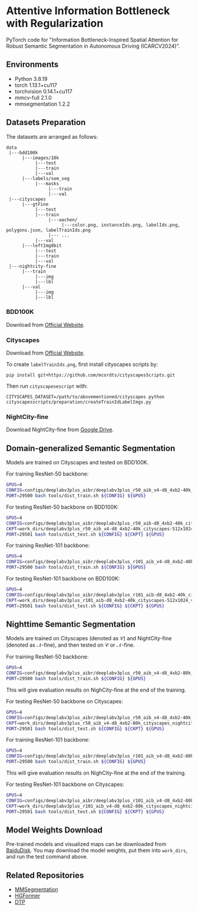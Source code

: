 # Attentive Information Bottleneck with Regularization

PyTorch code for "Information Bottleneck-Inspired Spatial Attention for Robust Semantic Segmentation in Autonomous Driving (ICARCV2024)".

## Environments
- Python 3.8.19
- torch 1.13.1+cu117
- torchvision 0.14.1+cu117
- mmcv-full 2.1.0
- mmsegmentation 1.2.2


## Datasets Preparation

The datasets are arranged as follows:
```
data
 |---bdd100k
      |---images/10k
           |---test
           |---train
           |---val
      |---labels/sem_seg
           |---masks
                |---train
                |---val
 |---cityscapes
      |---gtFine
           |---test
           |---train
                |---aachen/
                     |---color.png, instanceIds.png, labelIds.png, polygons.json, labelTrainIds.png
                |--- ...
           |---val
      |---leftImg8bit
           |---test
           |---train
           |---val
 |---nightcity-fine      
      |---train
           |---img
           |---lbl
      |---val
           |---img
           |---lbl
```

### BDD100K
Download from [Official Website](https://www.mapillary.com/dataset/vistas).

### Cityscapes
Download from [Official Website](https://www.cityscapes-dataset.com/downloads/).

To create `labelTrainIds.png`, first install cityscapes scripts by:
```
pip install git+https://github.com/mcordts/cityscapesScripts.git
```

Then run `cityscapesescript` with:
```
CITYSCAPES_DATASET=/path/to/abovementioned/cityscapes python cityscapesscripts/preparation/createTrainIdLabelImgs.py
```

### NightCity-fine
Download NightCity-fine from [Google Drive](https://drive.google.com/file/d/1Ilj99NMAmkZIPQcVOd6cJebnKXjJ-Sit/view?usp=drive_link). 



## Domain-generalized Semantic Segmentation

Models are trained on Cityscapes and tested on BDD100K.

For training ResNet-50 backbone:
```Bash
GPUS=4
CONFIG=configs/deeplabv3plus_aibr/deeplabv3plus_r50_aib_v4-d8_4xb2-40k_cityscapes-512x1024_vabeta0.0001.py
PORT=29500 bash tools/dist_train.sh ${CONFIG} ${GPUS}
```

For testing ResNet-50 backbone on BDD100K: 
```Bash
GPUS=4
CONFIG=configs/deeplabv3plus_aibr/deeplabv3plus_r50_aib-d8_4xb2-40k_cityscapes_bdd100k-512x1024.py
CKPT=work_dirs/deeplabv3plus_r50_aib_v4-d8_4xb2-40k_cityscapes-512x1024_vabeta0.0001/iter_40000.pth
PORT=29501 bash tools/dist_test.sh ${CONFIG} ${CKPT} ${GPUS}
```

For training ResNet-101 backbone:
```Bash
GPUS=4
CONFIG=configs/deeplabv3plus_aibr/deeplabv3plus_r101_aib_v4-d8_4xb2-40k_cityscapes-512x1024.py
PORT=29500 bash tools/dist_train.sh ${CONFIG} ${GPUS}
```

For testing ResNet-101 backbone on BDD100K: 
```Bash
GPUS=4
CONFIG=configs/deeplabv3plus_aibr/deeplabv3plus_r101_aib-d8_4xb2-40k_cityscapes_bdd100k-512x1024.py
CKPT=work_dirs/deeplabv3plus_r101_aib-d8_4xb2-40k_cityscapes-512x1024_vabeta0.001/iter_40000.pth
PORT=29501 bash tools/dist_test.sh ${CONFIG} ${CKPT} ${GPUS}
```

## Nighttime Semantic Segmentation
Models are trained on Cityscapes (denoted as $\mathcal{C}$) and NightCity-fine (denoted as $\mathcal{N}$-fine), and then tested on  $\mathcal{C}$ or $\mathcal{N}$-fine.


For training ResNet-50 backbone:
```Bash
GPUS=4
CONFIG=configs/deeplabv3plus_aibr/deeplabv3plus_r50_aib_v4-d8_4xb2-80k_cityscapes_nightcity-512x1024.py
PORT=29500 bash tools/dist_train.sh ${CONFIG} ${GPUS}
```

This will give evaluation results on NighCity-fine at the end of the training.

For testing ResNet-50 backbone on Cityscapes: 
```Bash
GPUS=4
CONFIG=configs/deeplabv3plus_aibr/deeplabv3plus_r50_aib_v4-d8_4xb2-40k_cityscapes-512x1024.py
CKPT=work_dirs/deeplabv3plus_r50_aib_v4-d8_4xb2-80k_cityscapes_nightcity-512x1024/iter_80000.pth
PORT=29501 bash tools/dist_test.sh ${CONFIG} ${CKPT} ${GPUS}
```

For training ResNet-101 backbone:
```Bash
GPUS=4
CONFIG=configs/deeplabv3plus_aibr/deeplabv3plus_r101_aib_v4-d8_4xb2-80k_cityscapes_nightcity-512x1024.py
PORT=29500 bash tools/dist_train.sh ${CONFIG} ${GPUS}
```

This will give evaluation results on NighCity-fine at the end of the training.


For testing ResNet-101 backbone on Cityscapes: 
```Bash
GPUS=4
CONFIG=configs/deeplabv3plus_aibr/deeplabv3plus_r101_aib_v4-d8_4xb2-80k_cityscapes-512x1024.py
CKPT=work_dirs/deeplabv3plus_r101_aib_v4-d8_4xb2-80k_cityscapes_nightcity-512x1024/iter_80000.pth
PORT=29501 bash tools/dist_test.sh ${CONFIG} ${CKPT} ${GPUS}
```

## Model Weights Download

Pre-trained models and visualized maps can be downloaded from [BaiduDisk](https://pan.baidu.com/s/1KUqYZZelZhPwIiCVNW9OFA?pwd=4iit). You may download the model weights, put them into `work_dirs`, and run the test command above.

## Related Repositories
- [MMSegmentation](https://github.com/open-mmlab/mmsegmentation)
- [HGFormer](https://github.com/dingjiansw101/HGFormer/tree/main)
- [DTP](https://github.com/w1oves/DTP)
